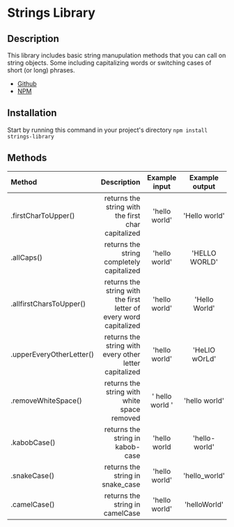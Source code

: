 # Strings Library

## Description

This library includes basic string manupulation methods that you can call on string objects. Some including capitalizing words or switching cases of short (or long) phrases.
- [Github](https://github.com/jshams/npm-libraries-few2-1/tree/master/strings-library)
- [NPM](https://www.npmjs.com/package/strings-library)

## Installation

Start by running this command in your project's directory
`npm install strings-library`


## Methods

| Method                 |                  Description                        | Example input            | Example output           | 
|:-----------------------|----------------------------------------------------:|:------------------------:|:------------------------:|
| .firstCharToUpper()    | returns the string with the first char capitalized  | 'hello world'            | 'Hello world'            |
| .allCaps()             | returns the string completely capitalized           | 'hello world'            | 'HELLO WORLD'            |
| .allfirstCharsToUpper()| returns the string with the first letter of every word capitalized | 'hello world'|     'Hello World'     |
|.upperEveryOtherLetter()| returns the string with every other letter capitalized | 'hello world'         | 'HeLlO wOrLd'            |
| .removeWhiteSpace()    | returns the string with white space removed         | '   hello     world   '  | 'hello world'            |
| .kabobCase()           | returns the string in kabob-case                    | 'hello world             | 'hello-world'            |
| .snakeCase()           | returns the string in snake_case                    | 'hello world'            | 'hello_world'            |
| .camelCase()           | returns the string in camelCase                     | 'hello world'            | 'helloWorld'             |

